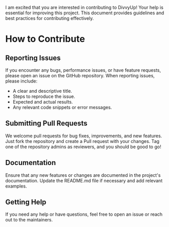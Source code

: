 I am excited that you are interested in contributing to DivvyUp! Your help is essential for improving this project. This document provides guidelines and best practices for contributing effectively.

# How to Contribute
## Reporting Issues
If you encounter any bugs, performance issues, or have feature requests, please open an issue on the GitHub repository. When reporting issues, please include:

- A clear and descriptive title.
- Steps to reproduce the issue.
- Expected and actual results.
- Any relevant code snippets or error messages.

## Submitting Pull Requests
We welcome pull requests for bug fixes, improvements, and new features. Just fork the repository and create a Pull request with your changes. Tag one of the repository admins as reviewers, and you should be good to go!

## Documentation
Ensure that any new features or changes are documented in the project's documentation. Update the README.md file if necessary and add relevant examples.

## Getting Help
If you need any help or have questions, feel free to open an issue or reach out to the maintainers.
